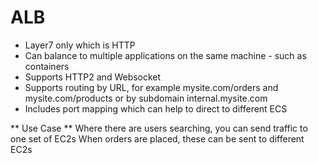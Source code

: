 # ALB

* Layer7 only which is HTTP
* Can balance to multiple applications on the same machine - such as containers
* Supports HTTP2 and Websocket
* Supports routing by URL, for example mysite.com/orders and mysite.com/products or by subdomain internal.mysite.com
* Includes port mapping which can help to direct to different ECS

** Use Case **
Where there are users searching, you can send traffic to one set of EC2s
When orders are placed, these can be sent to different EC2s


  
